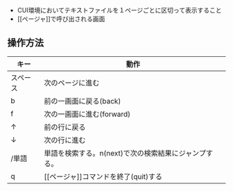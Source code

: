 - CUI環境においてテキストファイルを１ページごとに区切って表示すること
- [[ページャ]]で呼び出される画面

## 操作方法

| キー   | 動作                             |
| ---- | ------------------------------ |
| スペース | 次のページに進む                       |
| b    | 前の一画面に戻る(back)                 |
| f    | 次の一画面に進む(forward)              |
| ↑    | 前の行に戻る                         |
| ↓    | 次の行に進む                         |
| \/単語 | 単語を検索する。n(next)で次の検索結果にジャンプする。 |
| q    | [[ページャ]]コマンドを終了(quit)する        |
